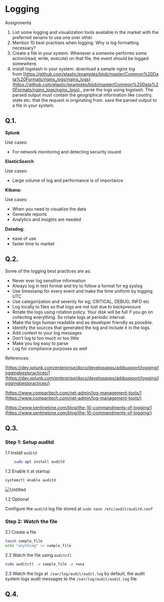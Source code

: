 # Logging

Assignments

1. List some logging and visualization tools available in the market with the preferred senario to use one over other.
2. Mention 10 best practises when logging. Why is log formatting necessary?
3. Create a file in your system. Whenever a someone performs some action(read, write, execute) on that file, the event should be logged somewhere.
4. install logstash in your system. download a sample nginx log from [https://github.com/elastic/examples/blob/master/Common%20Data%20Formats/nginx_logs/nginx_logs](https://github.com/elastic/examples/blob/master/Common%20Data%20Formats/nginx_logs/nginx_logs) , parse the logs using logstash. The parsed output must contain the geogriphical information like country, state etc. that the request is originating from. save the parsed output to a file in your system.

## Q.1.

**Splunk**

Use cases:

- For network monitoring and detecting security issued

**ElasticSearch**

Use cases:

- Large volume of log and performance is of importance

**Kibana:**

Use cases:

- When you need to visualize the data
- Generate reports
- Analytics and insights are needed

**Datadog:**

- ease of use
- faster time to market

## Q.2.

Some of the logging best practices are as:

- Never ever log sensitive information
- Always log in text format and try to follow a format for eg syslog
- Use timestamp for every event and make the time uniform by logging UTC
- Use categorization and severity for eg; CRITICAL, DEBUG, INFO etc
- Log locally to files so that logs are not lost due to backpressure
- Rotate the logs using rotation policy. Your disk will be full if you go on collecting everything. So rotate logs at periodic interval.
- Make the logs human readable and as developer friendly as possible.
- Identify the sources that generated the log and include it in the logs.
- Add context to your log messages
- Don't log to too much or too little
- Make you log easy to parse
- Log for compliance purposes as well

References:

[https://dev.splunk.com/enterprise/docs/developapps/addsupport/logging/loggingbestpractices/](https://dev.splunk.com/enterprise/docs/developapps/addsupport/logging/loggingbestpractices/)

[https://www.comparitech.com/net-admin/log-management-tools/](https://www.comparitech.com/net-admin/log-management-tools/)

[https://www.sentinelone.com/blog/the-10-commandments-of-logging/](https://www.sentinelone.com/blog/the-10-commandments-of-logging/)

## Q.3.

### Step 1: Setup auditd

1.1 Install `auditd`

```bash
	sudo apt install auditd
```

1.2 Enable it at startup

```bash
systemctl enable auditd
```

![Untitled](Logging%2004eabc7058434496adc812647979ed56/Untitled.png)

1.2 Optional

Configure the `auditd` log file stored at `sudo nano /etc/audit/auditd.conf`

### Step 2: Watch the file

2.1 Create a file

```bash
touch sample_file
echo "anything" >> sample_file
```

2.2 Watch the file using `auditctl`

```bash
sudo auditctl -w sample_file -p rwxa
```

2.3 Watch the logs at  `/var/log/audit/audit.log` by  default, the audit system logs audit messages to the `/var/log/audit/audit.log` file.

## Q.4.
